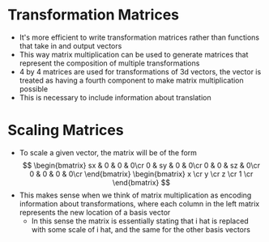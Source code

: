 # Transformation Matrices
* It's more efficient to write transformation matrices rather than functions 
that take in and output vectors
* This way matrix multiplication can be used to generate matrices that 
represent the composition of multiple transformations
* 4 by 4 matrices are used for transformations of 3d vectors, the vector is
treated as having a fourth component to make matrix multiplication possible
* This is necessary to include information about translation

# Scaling Matrices
* To scale a given vector, the matrix will be of the form
$$
\begin{bmatrix}
sx & 0  & 0  & 0\cr
0  & sy & 0  & 0\cr
0  & 0  & sz & 0\cr
0  & 0  & 0  & 0\cr
\end{bmatrix}
\begin{bmatrix}
x \cr
y \cr
z \cr
1 \cr
\end{bmatrix}
$$
* This makes sense when we think of matrix multiplication as encoding information
about transformations, where each column in the left matrix represents the new
location of a basis vector
    * In this sense the matrix is essentially stating that i hat is replaced
    with some scale of i hat, and the same for the other basis vectors
